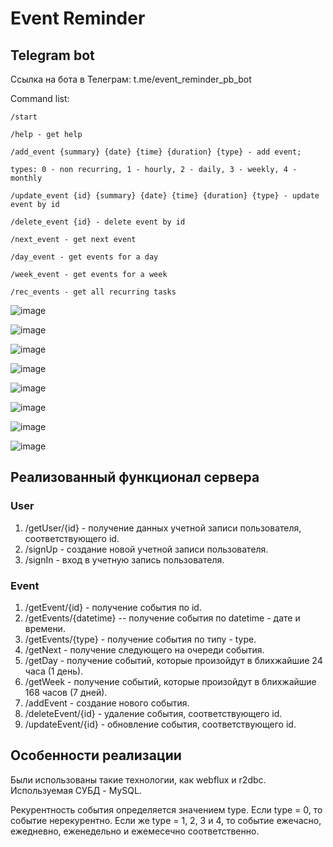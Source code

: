 # Event Reminder

## Telegram bot
Ссылка на бота в Телеграм: t.me/event_reminder_pb_bot

Command list:

    /start
    
    /help - get help
    
    /add_event {summary} {date} {time} {duration} {type} - add event;
    
    types: 0 - non recurring, 1 - hourly, 2 - daily, 3 - weekly, 4 - monthly
    
    /update_event {id} {summary} {date} {time} {duration} {type} - update event by id
    
    /delete_event {id} - delete event by id
    
    /next_event - get next event
    
    /day_event - get events for a day
    
    /week_event - get events for a week
    
    /rec_events - get all recurring tasks

![image](https://github.com/HolyAbel/EventReminderBot/blob/master/help.JPG)

![image](https://github.com/HolyAbel/EventReminderBot/blob/master/start.JPG)

![image](https://github.com/HolyAbel/EventReminderBot/blob/master/add_event.JPG)

![image](https://github.com/HolyAbel/EventReminderBot/blob/master/update_event.JPG)

![image](https://github.com/HolyAbel/EventReminderBot/blob/master/delete_event.JPG)

![image](https://github.com/HolyAbel/EventReminderBot/blob/master/next_event.JPG)

![image](https://github.com/HolyAbel/EventReminderBot/blob/master/day_event.JPG)

![image](https://github.com/HolyAbel/EventReminderBot/blob/master/week_event.JPG)

## Реализованный функционал сервера
### User
1. /getUser/{id} - получение данных учетной записи пользователя, соответствующего id.
2. /signUp - создание новой учетной записи пользователя.
3. /signIn - вход в учетную запись пользователя.

### Event
1. /getEvent/{id} - получение события по id.
2. /getEvents/{datetime} -- получение события по datetime - дате и времени.
3. /getEvents/{type} - получение события по типу - type.
4. /getNext - получение следующего на очереди события.
5. /getDay - получение событий, которые произойдут в блихжайшие 24 часа (1 день).
6. /getWeek - получение событий, которые произойдут в блихжайшие 168 часов (7 дней).
7. /addEvent - создание нового события.
8. /deleteEvent/{id} - удаление события, соответствующего id.
9. /updateEvent/{id} - обновление события, соответствующего id.

## Особенности реализации
Были использованы такие технологии, как webflux и r2dbc. Используемая СУБД - MySQL.

Рекурентность события определяется значением type. Если type = 0, то событие нерекурентно. Если же type = 1, 2, 3 и 4, то событие ежечасно, ежедневно, еженедельно и ежемесечно соответственно.
